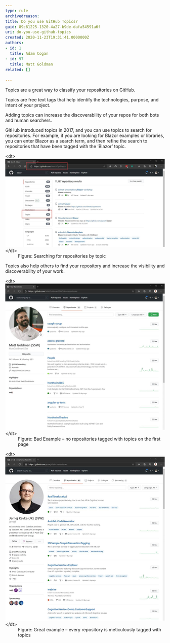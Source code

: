 ```yaml
---
type: rule
archivedreason: 
title: Do you use GitHub Topics?
guid: 89c61225-1320-4a27-b9de-dafa54591a6f
uri: do-you-use-github-topics
created: 2020-11-23T19:31:41.0000000Z
authors:
- id: 1
  title: Adam Cogan
- id: 97
  title: Matt Goldman
related: []

---
```


Topics are a great way to classify your repositories on GitHub.

<!--endintro-->

Topics are free text tags that help identify the technologies, purpose, and intent of your project.

Adding topics can increase the discoverability of your repos for both bots and human searchers.

GitHub introduced topics in 2017, and you can use topics to search for repositories. For example, if you are looking for Blazor examples or libraries, you can enter Blazor as a search term, and then refine the search to repositories that have been tagged with the ‘Blazor’ topic.
<dl class="image">&lt;dt&gt;<img src="github-repositories-topics-search.jpg" alt="github-repositories-topics-search.jpg" style="width:750px;">&lt;/dt&gt;<dd>Figure: Searching for repositories by topic</dd></dl>
Topics also help others to find your repository and increase the visibility and discoverability of your work.
<dl class="badImage">&lt;dt&gt;<img src="github-repositories-topics-bad.jpg" alt="github-repositories-topics-bad.jpg" style="width:750px;">&lt;/dt&gt;<dd>Figure: Bad Example – no repositories tagged with topics on the first page</dd></dl><dl class="goodImage">&lt;dt&gt;<img src="github-repositories-topics-good.jpg" alt="github-repositories-topics-good.jpg" style="width:750px;">&lt;/dt&gt;<dd>Figure: Great example – every repository is meticulously tagged with topics</dd></dl>
